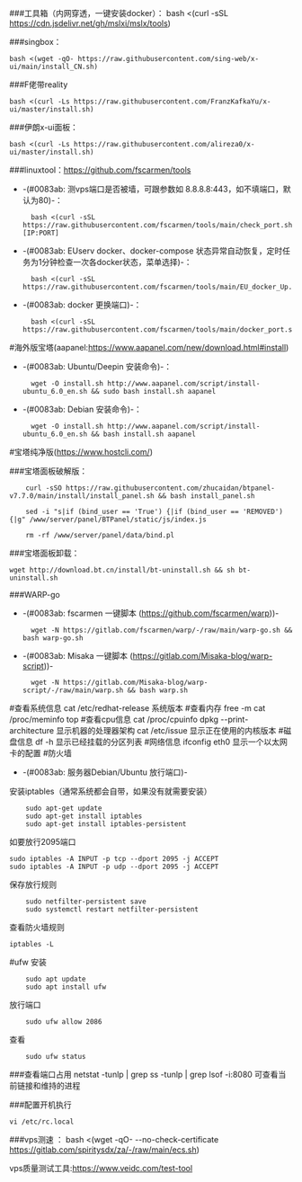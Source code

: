 ###工具箱（内网穿透，一键安装docker）：
        bash <(curl -sSL https://cdn.jsdelivr.net/gh/mslxi/mslx/tools)

###singbox：

    bash <(wget -qO- https://raw.githubusercontent.com/sing-web/x-ui/main/install_CN.sh)
###F佬带reality

    bash <(curl -Ls https://raw.githubusercontent.com/FranzKafkaYu/x-ui/master/install.sh)

###伊朗x-ui面板：

    bash <(curl -Ls https://raw.githubusercontent.com/alireza0/x-ui/master/install.sh)
###linuxtool：https://github.com/fscarmen/tools


* -(#0083ab: 测vps端口是否被墙，可跟参数如 8.8.8.8:443，如不填端口，默认为80)-：

        bash <(curl -sSL https://raw.githubusercontent.com/fscarmen/tools/main/check_port.sh) [IP:PORT]


* -(#0083ab:  EUserv docker、docker-compose 状态异常自动恢复，定时任务为1分钟检查一次各docker状态，菜单选择)-：

        bash <(curl -sSL https://raw.githubusercontent.com/fscarmen/tools/main/EU_docker_Up.sh)

* -(#0083ab:  docker 更换端口)-：

        bash <(curl -sSL https://raw.githubusercontent.com/fscarmen/tools/main/docker_port.sh)



#海外版宝塔(aapanel:https://www.aapanel.com/new/download.html#install)
* -(#0083ab: Ubuntu/Deepin 安装命令)-：

        wget -O install.sh http://www.aapanel.com/script/install-ubuntu_6.0_en.sh && sudo bash install.sh aapanel

* -(#0083ab: Debian 安装命令)-：

        wget -O install.sh http://www.aapanel.com/script/install-ubuntu_6.0_en.sh && bash install.sh aapanel

#宝塔纯净版(https://www.hostcli.com/)

###宝塔面板破解版：

        curl -sSO https://raw.githubusercontent.com/zhucaidan/btpanel-v7.7.0/main/install/install_panel.sh && bash install_panel.sh

>
        sed -i "s|if (bind_user == 'True') {|if (bind_user == 'REMOVED') {|g" /www/server/panel/BTPanel/static/js/index.js

>
        rm -rf /www/server/panel/data/bind.pl

###宝塔面板卸载：

    wget http://download.bt.cn/install/bt-uninstall.sh && sh bt-uninstall.sh
###WARP-go

* -(#0083ab: fscarmen 一键脚本 (https://github.com/fscarmen/warp))-

        wget -N https://gitlab.com/fscarmen/warp/-/raw/main/warp-go.sh && bash warp-go.sh


* -(#0083ab: Misaka 一键脚本 (https://gitlab.com/Misaka-blog/warp-script))-
    
        wget -N https://gitlab.com/Misaka-blog/warp-script/-/raw/main/warp.sh && bash warp.sh



#查看系统信息
        cat /etc/redhat-release   系统版本
#查看内存
   free -m
   cat /proc/meminfo
   top
#查看cpu信息
   cat /proc/cpuinfo
   dpkg --print-architecture 显示机器的处理器架构
   cat /etc/issue  显示正在使用的内核版本 
#磁盘信息
   df -h 显示已经挂载的分区列表 
#网络信息
  ifconfig eth0 显示一个以太网卡的配置 
#防火墙
* -(#0083ab: 服务器Debian/Ubuntu  放行端口)-

安装iptables（通常系统都会自带，如果没有就需要安装）

        sudo apt-get update
        sudo apt-get install iptables
        sudo apt-get install iptables-persistent

如要放行2095端口

    sudo iptables -A INPUT -p tcp --dport 2095 -j ACCEPT
    sudo iptables -A INPUT -p udp --dport 2095 -j ACCEPT
保存放行规则

        sudo netfilter-persistent save
        sudo systemctl restart netfilter-persistent

查看防火墙规则

    iptables -L

#ufw
安装
        
        sudo apt update
        sudo apt install ufw
放行端口

        sudo ufw allow 2086
查看

        sudo ufw status


###查看端口占用
netstat -tunlp | grep
ss -tunlp | grep
lsof -i:8080  可查看当前链接和维持的进程

###配置开机执行
  
    vi /etc/rc.local

###vps测速 ：
    bash <(wget -qO- --no-check-certificate https://gitlab.com/spiritysdx/za/-/raw/main/ecs.sh)


vps质量测试工具:https://www.veidc.com/test-tool